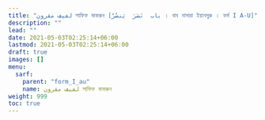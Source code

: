 ```yaml
---
title: "لفيف مقرون লাফিফ মাকরুন [باب  نَصَرَ  يَنصُرُ । বাব নাসারা ইয়ানসুরু । ফর্ম I A-U]"
description: ""
lead: ""
date: 2021-05-03T02:25:14+06:00
lastmod: 2021-05-03T02:25:14+06:00
draft: true
images: []
menu: 
  sarf:
    parent: "form_I_au"
    name: لفيف مقرون লাফিফ মাকরুন
weight: 999
toc: true
---
```



